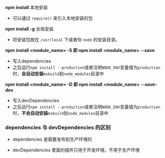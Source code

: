 **npm install**   本地安装

- 可以通过 `require()` 来引入本地安装的包

**npm install -g**  全局安装

- 将安装包放在 `/usr/local` 下或者你 `node` 的安装目录。

**npm install <module_name> -S 即 npm install <module_name> --save**

- 写入dependencies
- 之后运行`npm install --production`或者注明`NODE_ENV`变量值为`production`时，**会自动安装**`msbuild`到`node_modules`目录中

**npm install <module_name> -D 即 npm install <module_name> --save-dev**

- 写入devDependencies
- 之后运行`npm install --production`或者注明`NODE_ENV`变量值为`production`时，**不会自动安装**`msbuild`到`node_modules`目录中

### dependencies 与 devDependencies 的区别

- dependencies 是需要发布到生产环境的

- devDependencies 里面的插件只用于开发环境，不用于生产环境


